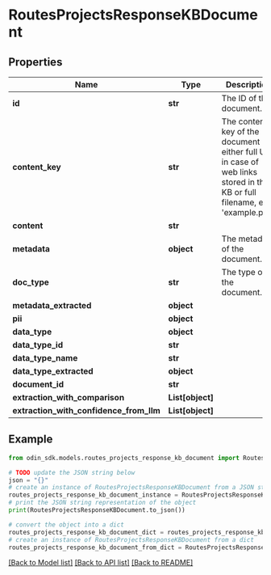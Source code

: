 # RoutesProjectsResponseKBDocument


## Properties

Name | Type | Description | Notes
------------ | ------------- | ------------- | -------------
**id** | **str** | The ID of the document. | 
**content_key** | **str** | The content key of the document - either full URL in case of web links stored in the KB or full filename, e.g. &#39;example.pdf&#39;. | 
**content** | **str** |  | [optional] 
**metadata** | **object** | The metadata of the document. | 
**doc_type** | **str** | The type of the document. | 
**metadata_extracted** | **object** |  | [optional] 
**pii** | **object** |  | [optional] 
**data_type** | **object** |  | [optional] 
**data_type_id** | **str** |  | [optional] 
**data_type_name** | **str** |  | [optional] 
**data_type_extracted** | **object** |  | [optional] 
**document_id** | **str** |  | [optional] 
**extraction_with_comparison** | **List[object]** |  | [optional] 
**extraction_with_confidence_from_llm** | **List[object]** |  | [optional] 

## Example

```python
from odin_sdk.models.routes_projects_response_kb_document import RoutesProjectsResponseKBDocument

# TODO update the JSON string below
json = "{}"
# create an instance of RoutesProjectsResponseKBDocument from a JSON string
routes_projects_response_kb_document_instance = RoutesProjectsResponseKBDocument.from_json(json)
# print the JSON string representation of the object
print(RoutesProjectsResponseKBDocument.to_json())

# convert the object into a dict
routes_projects_response_kb_document_dict = routes_projects_response_kb_document_instance.to_dict()
# create an instance of RoutesProjectsResponseKBDocument from a dict
routes_projects_response_kb_document_from_dict = RoutesProjectsResponseKBDocument.from_dict(routes_projects_response_kb_document_dict)
```
[[Back to Model list]](../README.md#documentation-for-models) [[Back to API list]](../README.md#documentation-for-api-endpoints) [[Back to README]](../README.md)


